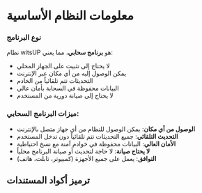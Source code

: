 # معلومات النظام الأساسية

### نوع البرنامج
نظام witsUP هو **برنامج سحابي**، مما يعني:
- لا يحتاج إلى تثبيت على الجهاز المحلي
- يمكن الوصول إليه من أي مكان عبر الإنترنت
- التحديثات تتم تلقائياً من الخادم
- البيانات محفوظة في السحابة بأمان عالي
- لا يحتاج إلى صيانة دورية من المستخدم

### ميزات البرنامج السحابي:
- **الوصول من أي مكان**: يمكن الوصول للنظام من أي جهاز متصل بالإنترنت
- **التحديث التلقائي**: جميع التحديثات تتم تلقائياً دون تدخل المستخدم
- **الأمان العالي**: البيانات محفوظة في خوادم آمنة مع نسخ احتياطية
- **لا يحتاج صيانة**: لا حاجة لتحديث أو صيانة البرنامج محلياً
- **التوافق**: يعمل على جميع الأجهزة (كمبيوتر، تابلت، هاتف)

## ترميز أكواد المستندات
